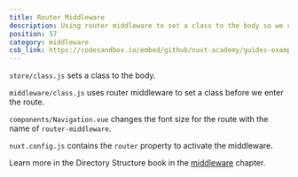 ```yaml
---
title: Router Middleware
description: Using router middleware to set a class to the body so we can then style differently depending on the route
position: 57
category: middleware
csb_link: https://codesandbox.io/embed/github/nuxt-academy/guides-examples/tree/master/04_directory_structure/09_middleware_router
---
```


<example-intro></example-intro>

`store/class.js` sets a class to the body.

`middleware/class.js` uses router middleware to set a class before we enter the route.

`components/Navigation.vue` changes the font size for the route with the name of `router-middleware`.

`nuxt.config.js` contains the `router` property to activate the middleware.

<base-alert type="next">

Learn more in the Directory Structure book in the [middleware](/guides/directory-structure/middleware#router-middleware) chapter.

</base-alert>

<code-sandbox :src="csb_link"></code-sandbox>
